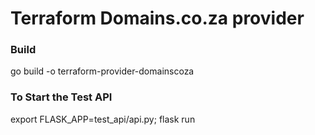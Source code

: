# Terraform Domains.co.za provider

### Build
go build -o terraform-provider-domainscoza

### To Start the Test API
export FLASK_APP=test_api/api.py; flask run